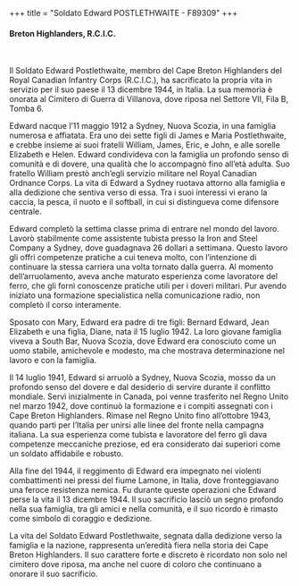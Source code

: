 +++
title = "Soldato Edward POSTLETHWAITE - F89309"
+++

#### Breton Highlanders, R.C.I.C.
<br>


Il Soldato Edward Postlethwaite, membro del Cape Breton Highlanders del Royal Canadian Infantry Corps (R.C.I.C.), ha sacrificato la propria vita in servizio per il suo paese il 13 dicembre 1944, in Italia. 
La sua memoria è onorata al Cimitero di Guerra di Villanova, dove riposa nel Settore VII, Fila B, Tomba 6.

Edward nacque l’11 maggio 1912 a Sydney, Nuova Scozia, in una famiglia numerosa e affiatata. Era uno dei sette figli di James e Maria Postlethwaite, e crebbe insieme ai suoi fratelli William, James, Eric, e John, e alle sorelle Elizabeth e Helen. Edward condivideva con la famiglia un profondo senso di comunità e di dovere, una qualità che lo accompagnò fino all’età adulta. Suo fratello William prestò anch’egli servizio militare nel Royal Canadian Ordnance Corps. La vita di Edward a Sydney ruotava attorno alla famiglia e alla dedizione che sentiva verso di essa. Tra i suoi interessi vi erano la caccia, la pesca, il nuoto e il softball, in cui si distingueva come difensore centrale.

Edward completò la settima classe prima di entrare nel mondo del lavoro. Lavorò stabilmente come assistente tubista presso la Iron and Steel Company a Sydney, dove guadagnava 26 dollari a settimana. Questo lavoro gli offrì competenze pratiche a cui teneva molto, con l’intenzione di continuare la stessa carriera una volta tornato dalla guerra. Al momento dell’arruolamento, aveva anche maturato esperienza come lavoratore del ferro, che gli fornì conoscenze pratiche utili per i doveri militari. Pur avendo iniziato una formazione specialistica nella comunicazione radio, non completò il corso interamente.

Sposato con Mary, Edward era padre di tre figli: Bernard Edward, Jean Elizabeth e una figlia, Diane, nata il 15 luglio 1942. La loro giovane famiglia viveva a South Bar, Nuova Scozia, dove Edward era conosciuto come un uomo stabile, amichevole e modesto, ma che mostrava determinazione nel lavoro e con la famiglia.

Il 14 luglio 1941, Edward si arruolò a Sydney, Nuova Scozia, mosso da un profondo senso del dovere e dal desiderio di servire durante il conflitto mondiale. Servì inizialmente in Canada, poi venne trasferito nel Regno Unito nel marzo 1942, dove continuò la formazione e i compiti assegnati con i Cape Breton Highlanders. Rimase nel Regno Unito fino all’ottobre 1943, quando partì per l’Italia per unirsi alle linee del fronte nella campagna italiana. La sua esperienza come tubista e lavoratore del ferro gli dava competenze meccaniche preziose, ed era considerato dai superiori come un soldato affidabile e robusto.

Alla fine del 1944, il reggimento di Edward era impegnato nei violenti combattimenti nei pressi del fiume Lamone, in Italia, dove fronteggiavano una feroce resistenza nemica. Fu durante queste operazioni che Edward perse la vita il 13 dicembre 1944. Il suo sacrificio lasciò un segno profondo nella sua famiglia, tra gli amici e nella comunità, e il suo ricordo è rimasto come simbolo di coraggio e dedizione.

La vita del Soldato Edward Postlethwaite, segnata dalla dedizione verso la famiglia e la nazione, rappresenta un’eredità fiera nella storia dei Cape Breton Highlanders. 
Il suo carattere forte e discreto è ricordato non solo nel cimitero dove riposa, ma anche nel cuore di coloro che continuano a onorare il suo sacrificio.

